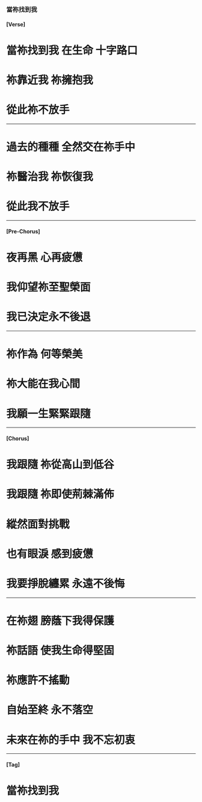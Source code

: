 ### 當祢找到我
#### [Verse]
# 當祢找到我 在生命 十字路口 
# 祢靠近我 祢擁抱我 
# 從此祢不放手

---
 
# 過去的種種 全然交在祢手中 
# 祢醫治我 祢恢復我 
# 從此我不放手 

--- 

#### [Pre-Chorus]
# 夜再黑 心再疲憊 
# 我仰望祢至聖榮面 
# 我已決定永不後退

---

# 祢作為 何等榮美 
# 祢大能在我心間 
# 我願一生緊緊跟隨

---

#### [Chorus]
# 我跟隨 祢從高山到低谷 
# 我跟隨 祢即使荊棘滿佈 
# 縱然面對挑戰 
# 也有眼淚 感到疲憊 
# 我要掙脫纏累 永遠不後悔

---

# 在祢翅 膀蔭下我得保護 
# 祢話語 使我生命得堅固 
# 祢應許不搖動 
# 自始至終 永不落空 
# 未來在祢的手中 我不忘初衷

---

#### [Tag]
# 當祢找到我